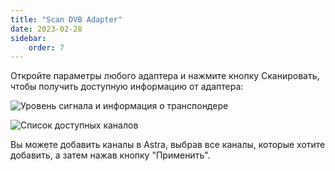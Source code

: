 ```yaml
---
title: "Scan DVB Adapter"
date: 2023-02-28
sidebar:
    order: 7
---
```


Откройте параметры любого адаптера и нажмите кнопку Сканировать, чтобы получить доступную информацию от адаптера:

![Уровень сигнала и информация о транспондере](https://cdn.cesbo.com/help/astra/receiving/dvb/scan/signal.png)

![Список доступных каналов](https://cdn.cesbo.com/help/astra/receiving/dvb/scan/channels.png)

Вы можете добавить каналы в Astra, выбрав все каналы, которые хотите добавить, а затем нажав кнопку "Применить".